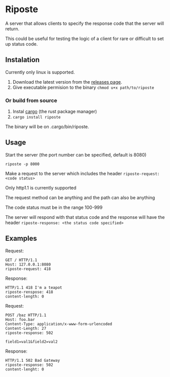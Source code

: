 # Riposte

A server that allows clients to specify the response code that the server will return.

This could be useful for testing the logic of a client for rare or difficult to set up status code.

## Instalation

Currently only linux is supported.

1. Download the latest version from the [releases page](https://github.com/tomascarreira/risposte/releases).
2. Give executable permision to the binary `chmod u+x path/to/riposte`

### Or build from source

1. Instal [cargo](https://doc.rust-lang.org/cargo/getting-started/installation.html) (the rust package manager)
2. `cargo install riposte`

The binary will be on .cargo/bin/riposte.

## Usage

Start the server (the port number can be specified, default is 8080)

    riposte -p 8000

Make a request to the server which includes the header `riposte-request: <code status>`

Only http1.1 is currently supported

The request method can be anything and the path can also be anything 

The code status must be in the range 100-999

The server will respond with that status code and the response will have the header `riposte-response: <the status code specified>`

## Examples

Request:

    GET / HTTP/1.1
    Host: 127.0.0.1:8080
    riposte-request: 418

Response:

    HTTP/1.1 418 I'm a teapot
    riposte-renspose: 418
    content-length: 0

Request:

    POST /baz HTTP/1.1
    Host: foo.bar
    Content-Type: application/x-www-form-urlencoded
    Content-Length: 27
    riposte-response: 502

    field1=val1&field2=val2

Response:

    HTTP/1.1 502 Bad Gateway
    riposte-response: 502
    content-lenght: 0

